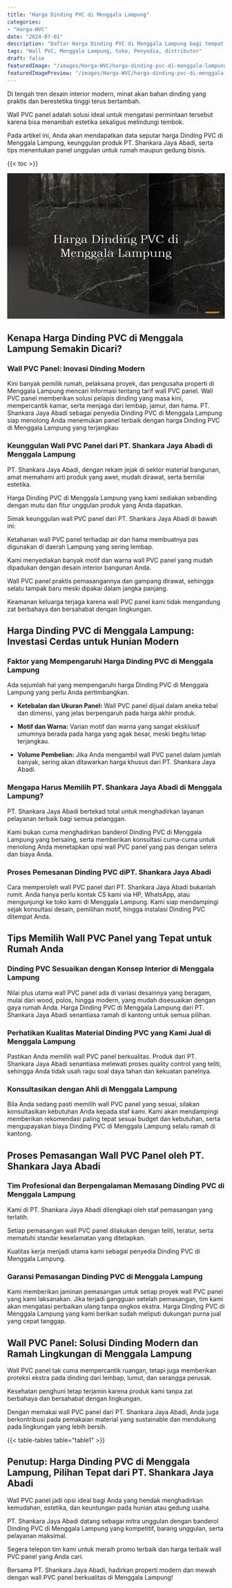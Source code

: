 ```yaml
---
title: "Harga Dinding PVC di Menggala Lampung"
categories:
- "Harga-WVC"
date: "2024-07-01"
description: "Daftar Harga Dinding PVC di Menggala Lampung bagi tempat tinggal, kantor, dan gerai. Panel berkualitas, variasi motif, warna elegan, beserta layanan pemasangan oleh teknisi ahli dan garansi resmi!|Servis penjualan Dinding PVC di Menggala Lampung untuk kebutuhan rumah, kantor, maupun toko, dengan material berkualitas dan penempatan oleh tenaga ahli ahli dan jaminan resmi.|Solusi Dinding PVC di Menggala Lampung yang andal untuk tempat tinggal, perkantoran, dan toko, dengan produk berkualitas dan instalasi oleh tim berpengalaman serta kepastian resmi.|Penyediaan Dinding PVC di Menggala Lampung bagi hunian, kantor, dan ritel, beserta material unggulan dan penempatan oleh tim profesional, dilengkapi dengan garansi resmi.}"
tags: "Wall PVC, Menggala Lampung, toko, Penyedia, distributor"
draft: false
featuredImage: "/images/Harga-WVC/harga-dinding-pvc-di-menggala-lampung.png"
featuredImagePreview: "/images/Harga-WVC/harga-dinding-pvc-di-menggala-lampung.png"
---
```


Di tengah tren desain interior modern, minat akan bahan dinding yang praktis dan berestetika tinggi terus bertambah.

Wall PVC panel adalah solusi ideal untuk mengatasi permintaan tersebut karena bisa menambah estetika sekaligus melindungi tembok.

Pada artikel ini, Anda akan mendapatkan data seputar harga Dinding PVC di Menggala Lampung, keunggulan produk PT. Shankara Jaya Abadi, serta tips menentukan panel unggulan untuk rumah maupun gedung bisnis.

{{< toc >}}

![Harga Dinding PVC di Menggala Lampung](/images/Harga-WVC/Harga-Dinding-PVC-di-Menggala-Lampung.png)

## Kenapa Harga Dinding PVC di Menggala Lampung Semakin Dicari?

### Wall PVC Panel: Inovasi Dinding Modern

Kini banyak pemilik rumah, pelaksana proyek, dan pengusaha properti di Menggala Lampung mencari informasi tentang tarif wall PVC panel. Wall PVC panel memberikan solusi pelapis dinding yang masa kini, mempercantik kamar, serta menjaga dari lembap, jamur, dan hama. PT. Shankara Jaya Abadi sebagai penyedia Dinding PVC di Menggala Lampung siap menolong Anda menemukan panel terbaik dengan harga Dinding PVC di Menggala Lampung yang terjangkau

### Keunggulan Wall PVC Panel dari PT. Shankara Jaya Abadi di Menggala Lampung

PT. Shankara Jaya Abadi, dengan rekam jejak di sektor material bangunan, amat memahami arti produk yang awet, mudah dirawat, serta bernilai estetika.

Harga Dinding PVC di Menggala Lampung yang kami sediakan sebanding dengan mutu dan fitur unggulan produk yang Anda dapatkan.

Simak keunggulan wall PVC panel dari PT. Shankara Jaya Abadi di bawah ini:

Ketahanan wall PVC panel terhadap air dan hama membuatnya pas digunakan di daerah Lampung yang sering lembap.

Kami menyediakan banyak motif dan warna wall PVC panel yang mudah dipadukan dengan desain interior bangunan Anda.

Wall PVC panel praktis pemasangannya dan gampang dirawat, sehingga selalu tampak baru meski dipakai dalam jangka panjang.

Keamanan keluarga terjaga karena wall PVC panel kami tidak mengandung zat berbahaya dan bersahabat dengan lingkungan.

## Harga Dinding PVC di Menggala Lampung: Investasi Cerdas untuk Hunian Modern

### Faktor yang Mempengaruhi Harga Dinding PVC di Menggala Lampung

Ada sejumlah hal yang mempengaruhi harga Dinding PVC di Menggala Lampung yang perlu Anda pertimbangkan.

- **Ketebalan dan Ukuran Panel:** Wall PVC panel dijual dalam aneka tebal dan dimensi, yang jelas berpengaruh pada harga akhir produk.

- **Motif dan Warna:** Varian motif dan warna yang sangat eksklusif umumnya berada pada harga yang agak besar, meski begitu tetap terjangkau.

- **Volume Pembelian:** Jika Anda mengambil wall PVC panel dalam jumlah banyak, sering akan ditawarkan harga khusus dari PT. Shankara Jaya Abadi.

### Mengapa Harus Memilih PT. Shankara Jaya Abadi di Menggala Lampung?

PT. Shankara Jaya Abadi bertekad total untuk menghadirkan layanan pelayanan terbaik bagi semua pelanggan.

Kami bukan cuma menghadirkan banderol Dinding PVC di Menggala Lampung yang bersaing, serta memberikan konsultasi cuma-cuma untuk menolong Anda menetapkan opsi wall PVC panel yang pas dengan selera dan biaya Anda.

### Proses Pemesanan Dinding PVC diPT. Shankara Jaya Abadi

Cara memperoleh wall PVC panel dari PT. Shankara Jaya Abadi bukanlah rumit. Anda hanya perlu kontak CS kami via HP, WhatsApp, atau mengunjungi ke toko kami di Menggala Lampung. Kami siap mendampingi sejak konsultasi desain, pemilihan motif, hingga instalasi Dinding PVC ditempat Anda.

## Tips Memilih Wall PVC Panel yang Tepat untuk Rumah Anda

### Dinding PVC Sesuaikan dengan Konsep Interior di Menggala Lampung

Nilai plus utama wall PVC panel ada di variasi desainnya yang beragam, mulai dari wood, polos, hingga modern, yang mudah disesuaikan dengan gaya rumah Anda. Harga Dinding PVC di Menggala Lampung dari PT. Shankara Jaya Abadi senantiasa ramah di kantong untuk semua pilihan.

### Perhatikan Kualitas Material Dinding PVC yang Kami Jual di Menggala Lampung

Pastikan Anda memilih wall PVC panel berkualitas. Produk dari PT. Shankara Jaya Abadi senantiasa melewati proses quality control yang teliti, sehingga Anda tidak usah ragu soal daya tahan dan kekuatan panelnya.

### Konsultasikan dengan Ahli di Menggala Lampung

Bila Anda sedang pasti memilih wall PVC panel yang sesuai, silakan konsultasikan kebutuhan Anda kepada staf kami. Kami akan mendampingi memberikan rekomendasi paling tepat sesuai budget dan kebutuhan, serta mengupayakan biaya Dinding PVC di Menggala Lampung selalu ramah di kantong.

## Proses Pemasangan Wall PVC Panel oleh PT. Shankara Jaya Abadi

### Tim Profesional dan Berpengalaman Memasang Dinding PVC di Menggala Lampung

Kami di PT. Shankara Jaya Abadi dilengkapi oleh staf pemasangan yang terlatih.

Setiap pemasangan wall PVC panel dilakukan dengan teliti, teratur, serta mematuhi standar keselamatan yang ditetapkan.

Kualitas kerja menjadi utama kami sebagai penyedia Dinding PVC di Menggala Lampung.

### Garansi Pemasangan Dinding PVC di Menggala Lampung

Kami memberikan jaminan pemasangan untuk setiap proyek wall PVC panel yang kami laksanakan. Jika terjadi gangguan setelah pemasangan, tim kami akan mengatasi perbaikan ulang tanpa ongkos ekstra. Harga Dinding PVC di Menggala Lampung yang kami berikan sudah meliputi dukungan purna jual yang cepat tanggap.

## Wall PVC Panel: Solusi Dinding Modern dan Ramah Lingkungan di Menggala Lampung

Wall PVC panel tak cuma mempercantik ruangan, tetapi juga memberikan proteksi ekstra pada dinding dari lembap, lumut, dan serangga perusak.

Kesehatan penghuni tetap terjamin karena produk kami tanpa zat berbahaya dan bersahabat dengan lingkungan.

Dengan memakai wall PVC panel dari PT. Shankara Jaya Abadi, Anda juga berkontribusi pada pemakaian material yang sustainable dan mendukung pada lingkungan yang lebih bersih.

{{< table-tables table="table1" >}}

## Penutup: Harga Dinding PVC di Menggala Lampung, Pilihan Tepat dari PT. Shankara Jaya Abadi

Wall PVC panel jadi opsi ideal bagi Anda yang hendak menghadirkan kemudahan, estetika, dan keuntungan pada hunian atau gedung usaha.

PT. Shankara Jaya Abadi datang sebagai mitra unggulan dengan banderol Dinding PVC di Menggala Lampung yang kompetitif, barang unggulan, serta pelayanan maksimal.

Segera telepon tim kami untuk meraih promo terbaik dan harga terbaik wall PVC panel yang Anda cari.

Bersama PT. Shankara Jaya Abadi, hadirkan properti modern dan mewah dengan wall PVC panel berkualitas di Menggala Lampung!
